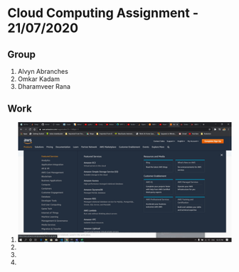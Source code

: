 # Cloud Computing Assignment - 21/07/2020

## Group
1. Alvyn Abranches
2. Omkar Kadam
3. Dharamveer Rana

## Work
1. ![Amazon Services](docs/1.jpg)
2. ![]()
3. ![]()
4. ![]()